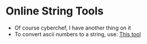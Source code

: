 # Online String Tools
- Of course cyberchef, I have another thing on it
- To convert ascii numbers to a string, use: [This tool](https://onlinestringtools.com/convert-ascii-to-string)